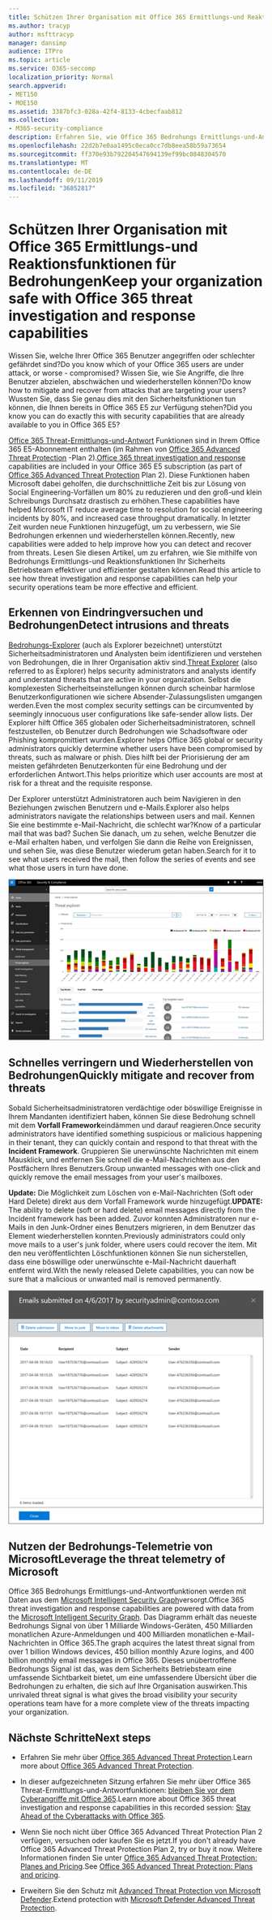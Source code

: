 ```yaml
---
title: Schützen Ihrer Organisation mit Office 365 Ermittlungs-und Reaktionsfunktionen für Bedrohungen
ms.author: tracyp
author: msfttracyp
manager: dansimp
audience: ITPro
ms.topic: article
ms.service: O365-seccomp
localization_priority: Normal
search.appverid:
- MET150
- MOE150
ms.assetid: 3387bfc3-028a-42f4-8133-4cbecfaab812
ms.collection:
- M365-security-compliance
description: Erfahren Sie, wie Office 365 Bedrohungs Ermittlungs-und-Antwortfunktionen Ihrer Organisation dabei helfen können, Eindringlinge und Bedrohungen zu erkennen und Bedrohungen schnell zu verringern und wiederherzustellen.
ms.openlocfilehash: 22d2b7e0aa1495c0eca0cc7db8eea58b59a73654
ms.sourcegitcommit: ff370e93b792204547694139ef99bc0848304570
ms.translationtype: MT
ms.contentlocale: de-DE
ms.lasthandoff: 09/11/2019
ms.locfileid: "36852817"
---
```

# <a name="keep-your-organization-safe-with-office-365-threat-investigation-and-response-capabilities"></a><span data-ttu-id="eeb13-103">Schützen Ihrer Organisation mit Office 365 Ermittlungs-und Reaktionsfunktionen für Bedrohungen</span><span class="sxs-lookup"><span data-stu-id="eeb13-103">Keep your organization safe with Office 365 threat investigation and response capabilities</span></span>

<span data-ttu-id="eeb13-104">Wissen Sie, welche Ihrer Office 365 Benutzer angegriffen oder schlechter gefährdet sind?</span><span class="sxs-lookup"><span data-stu-id="eeb13-104">Do you know which of your Office 365 users are under attack, or worse - compromised?</span></span> <span data-ttu-id="eeb13-105">Wissen Sie, wie Sie Angriffe, die Ihre Benutzer abzielen, abschwächen und wiederherstellen können?</span><span class="sxs-lookup"><span data-stu-id="eeb13-105">Do know how to mitigate and recover from attacks that are targeting your users?</span></span> <span data-ttu-id="eeb13-106">Wussten Sie, dass Sie genau dies mit den Sicherheitsfunktionen tun können, die Ihnen bereits in Office 365 E5 zur Verfügung stehen?</span><span class="sxs-lookup"><span data-stu-id="eeb13-106">Did you know you can do exactly this with security capabilities that are already available to you in Office 365 E5?</span></span> 
  
<span data-ttu-id="eeb13-107">[Office 365 Threat-Ermittlungs-und-Antwort](office-365-ti.md) Funktionen sind in Ihrem Office 365 E5-Abonnement enthalten (im Rahmen von [Office 365 Advanced Threat Protection](office-365-atp.md) -Plan 2).</span><span class="sxs-lookup"><span data-stu-id="eeb13-107">[Office 365 threat investigation and response](office-365-ti.md) capabilities are included in your Office 365 E5 subscription (as part of [Office 365 Advanced Threat Protection](office-365-atp.md) Plan 2).</span></span> <span data-ttu-id="eeb13-108">Diese Funktionen haben Microsoft dabei geholfen, die durchschnittliche Zeit bis zur Lösung von Social Engineering-Vorfällen um 80% zu reduzieren und den groß-und klein Schreibungs Durchsatz drastisch zu erhöhen.</span><span class="sxs-lookup"><span data-stu-id="eeb13-108">These capabilities have helped Microsoft IT reduce average time to resolution for social engineering incidents by 80%, and increased case throughput dramatically.</span></span> <span data-ttu-id="eeb13-109">In letzter Zeit wurden neue Funktionen hinzugefügt, um zu verbessern, wie Sie Bedrohungen erkennen und wiederherstellen können.</span><span class="sxs-lookup"><span data-stu-id="eeb13-109">Recently, new capabilities were added to help improve how you can detect and recover from threats.</span></span> <span data-ttu-id="eeb13-110">Lesen Sie diesen Artikel, um zu erfahren, wie Sie mithilfe von Bedrohungs Ermittlungs-und Reaktionsfunktionen Ihr Sicherheits Betriebsteam effektiver und effizienter gestalten können.</span><span class="sxs-lookup"><span data-stu-id="eeb13-110">Read this article to see how threat investigation and response capabilities can help your security operations team be more effective and efficient.</span></span>
  
## <a name="detect-intrusions-and-threats"></a><span data-ttu-id="eeb13-111">Erkennen von Eindringversuchen und Bedrohungen</span><span class="sxs-lookup"><span data-stu-id="eeb13-111">Detect intrusions and threats</span></span>

<span data-ttu-id="eeb13-112">[Bedrohungs-Explorer](threat-explorer.md) (auch als Explorer bezeichnet) unterstützt Sicherheitsadministratoren und Analysten beim identifizieren und verstehen von Bedrohungen, die in Ihrer Organisation aktiv sind.</span><span class="sxs-lookup"><span data-stu-id="eeb13-112">[Threat Explorer](threat-explorer.md) (also referred to as Explorer) helps security administrators and analysts identify and understand threats that are active in your organization.</span></span> <span data-ttu-id="eeb13-113">Selbst die komplexesten Sicherheitseinstellungen können durch scheinbar harmlose Benutzerkonfigurationen wie sichere Absender-Zulassungslisten umgangen werden.</span><span class="sxs-lookup"><span data-stu-id="eeb13-113">Even the most complex security settings can be circumvented by seemingly innocuous user configurations like safe-sender allow lists.</span></span> <span data-ttu-id="eeb13-114">Der Explorer hilft Office 365 globalen oder Sicherheitsadministratoren, schnell festzustellen, ob Benutzer durch Bedrohungen wie Schadsoftware oder Phishing kompromittiert wurden.</span><span class="sxs-lookup"><span data-stu-id="eeb13-114">Explorer helps Office 365 global or security administrators quickly determine whether users have been compromised by threats, such as malware or phish.</span></span> <span data-ttu-id="eeb13-115">Dies hilft bei der Priorisierung der am meisten gefährdeten Benutzerkonten für eine Bedrohung und der erforderlichen Antwort.</span><span class="sxs-lookup"><span data-stu-id="eeb13-115">This helps prioritize which user accounts are most at risk for a threat and the requisite response.</span></span> 
  
<span data-ttu-id="eeb13-116">Der Explorer unterstützt Administratoren auch beim Navigieren in den Beziehungen zwischen Benutzern und e-Mails.</span><span class="sxs-lookup"><span data-stu-id="eeb13-116">Explorer also helps administrators navigate the relationships between users and mail.</span></span> <span data-ttu-id="eeb13-117">Kennen Sie eine bestimmte e-Mail-Nachricht, die schlecht war?</span><span class="sxs-lookup"><span data-stu-id="eeb13-117">Know of a particular mail that was bad?</span></span> <span data-ttu-id="eeb13-118">Suchen Sie danach, um zu sehen, welche Benutzer die e-Mail erhalten haben, und verfolgen Sie dann die Reihe von Ereignissen, und sehen Sie, was diese Benutzer wiederum getan haben.</span><span class="sxs-lookup"><span data-stu-id="eeb13-118">Search for it to see what users received the mail, then follow the series of events and see what those users in turn have done.</span></span>

![Screenshot des Threat-Explorers in Office 365, farblich codiert von der Malware-Familie](media/591338dd-252a-437d-b5f2-87aa42e74b0c.png)
  
## <a name="quickly-mitigate-and-recover-from-threats"></a><span data-ttu-id="eeb13-120">Schnelles verringern und Wiederherstellen von Bedrohungen</span><span class="sxs-lookup"><span data-stu-id="eeb13-120">Quickly mitigate and recover from threats</span></span>

<span data-ttu-id="eeb13-121">Sobald Sicherheitsadministratoren verdächtige oder böswillige Ereignisse in Ihrem Mandanten identifiziert haben, können Sie diese Bedrohung schnell mit dem **Vorfall Framework**eindämmen und darauf reagieren.</span><span class="sxs-lookup"><span data-stu-id="eeb13-121">Once security administrators have identified something suspicious or malicious happening in their tenant, they can quickly contain and respond to that threat with the **Incident Framework**.</span></span> <span data-ttu-id="eeb13-122">Gruppieren Sie unerwünschte Nachrichten mit einem Mausklick, und entfernen Sie schnell die e-Mail-Nachrichten aus den Postfächern Ihres Benutzers.</span><span class="sxs-lookup"><span data-stu-id="eeb13-122">Group unwanted messages with one-click and quickly remove the email messages from your user's mailboxes.</span></span> 
  
 <span data-ttu-id="eeb13-123">**Update:** Die Möglichkeit zum Löschen von e-Mail-Nachrichten (Soft oder Hard Delete) direkt aus dem Vorfall Framework wurde hinzugefügt.</span><span class="sxs-lookup"><span data-stu-id="eeb13-123">**UPDATE:** The ability to delete (soft or hard delete) email messages directly from the Incident framework has been added.</span></span> <span data-ttu-id="eeb13-124">Zuvor konnten Administratoren nur e-Mails in den Junk-Ordner eines Benutzers migrieren, in dem Benutzer das Element wiederherstellen konnten.</span><span class="sxs-lookup"><span data-stu-id="eeb13-124">Previously administrators could only move mails to a user's junk folder, where users could recover the item.</span></span> <span data-ttu-id="eeb13-125">Mit den neu veröffentlichten Löschfunktionen können Sie nun sicherstellen, dass eine böswillige oder unerwünschte e-Mail-Nachricht dauerhaft entfernt wird.</span><span class="sxs-lookup"><span data-stu-id="eeb13-125">With the newly released Delete capabilities, you can now be sure that a malicious or unwanted mail is removed permanently.</span></span> 
    
![Screenshot der e-Mail-Liste der Vorfall Korrektur](media/9d8452d3-d8d2-4b26-81f9-76396e08dd17.png)
  
## <a name="leverage-the-threat-telemetry-of-microsoft"></a><span data-ttu-id="eeb13-127">Nutzen der Bedrohungs-Telemetrie von Microsoft</span><span class="sxs-lookup"><span data-stu-id="eeb13-127">Leverage the threat telemetry of Microsoft</span></span>

<span data-ttu-id="eeb13-128">Office 365 Bedrohungs Ermittlungs-und-Antwortfunktionen werden mit Daten aus dem [Microsoft Intelligent Security Graph](https://go.microsoft.com/fwlink/?linkid=2036223)versorgt.</span><span class="sxs-lookup"><span data-stu-id="eeb13-128">Office 365 threat investigation and response capabilities are powered with data from the [Microsoft Intelligent Security Graph](https://go.microsoft.com/fwlink/?linkid=2036223).</span></span> <span data-ttu-id="eeb13-129">Das Diagramm erhält das neueste Bedrohungs Signal von über 1 Milliarde Windows-Geräten, 450 Milliarden monatlichen Azure-Anmeldungen und 400 Milliarden monatlichen e-Mail-Nachrichten in Office 365.</span><span class="sxs-lookup"><span data-stu-id="eeb13-129">The graph acquires the latest threat signal from over 1 billion Windows devices, 450 billion monthly Azure logins, and 400 billion monthly email messages in Office 365.</span></span> <span data-ttu-id="eeb13-130">Dieses unübertroffene Bedrohungs Signal ist das, was dem Sicherheits Betriebsteam eine umfassende Sichtbarkeit bietet, um eine umfassendere Übersicht über die Bedrohungen zu erhalten, die sich auf Ihre Organisation auswirken.</span><span class="sxs-lookup"><span data-stu-id="eeb13-130">This unrivaled threat signal is what gives the broad visibility your security operations team have for a more complete view of the threats impacting your organization.</span></span> 
  
## <a name="next-steps"></a><span data-ttu-id="eeb13-131">Nächste Schritte</span><span class="sxs-lookup"><span data-stu-id="eeb13-131">Next steps</span></span>

- <span data-ttu-id="eeb13-132">Erfahren Sie mehr über [Office 365 Advanced Threat Protection](office-365-atp.md).</span><span class="sxs-lookup"><span data-stu-id="eeb13-132">Learn more about [Office 365 Advanced Threat Protection](office-365-atp.md).</span></span>

- <span data-ttu-id="eeb13-133">In dieser aufgezeichneten Sitzung erfahren Sie mehr über Office 365 Threat-Ermittlungs-und-Antwortfunktionen: [bleiben Sie vor dem Cyberangriffe mit Office 365](https://myignite.microsoft.com/videos/53723).</span><span class="sxs-lookup"><span data-stu-id="eeb13-133">Learn more about Office 365 threat investigation and response capabilities in this recorded session: [Stay Ahead of the Cyberattacks with Office 365](https://myignite.microsoft.com/videos/53723).</span></span>

- <span data-ttu-id="eeb13-134">Wenn Sie noch nicht über Office 365 Advanced Threat Protection Plan 2 verfügen, versuchen oder kaufen Sie es jetzt.</span><span class="sxs-lookup"><span data-stu-id="eeb13-134">If you don't already have Office 365 Advanced Threat Protection Plan 2, try or buy it now.</span></span> <span data-ttu-id="eeb13-135">Weitere Informationen finden Sie unter [Office 365 Advanced Threat Protection: Planes and Pricing](https://products.office.com/exchange/advance-threat-protection#pmg-allup-content).</span><span class="sxs-lookup"><span data-stu-id="eeb13-135">See [Office 365 Advanced Threat Protection: Plans and pricing](https://products.office.com/exchange/advance-threat-protection#pmg-allup-content).</span></span>
    
- <span data-ttu-id="eeb13-136">Erweitern Sie den Schutz mit [Advanced Threat Protection von Microsoft Defender](https://docs.microsoft.com/windows/security/threat-protection/microsoft-defender-atp/microsoft-defender-advanced-threat-protection).</span><span class="sxs-lookup"><span data-stu-id="eeb13-136">Extend protection with [Microsoft Defender Advanced Threat Protection](https://docs.microsoft.com/windows/security/threat-protection/microsoft-defender-atp/microsoft-defender-advanced-threat-protection).</span></span>